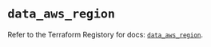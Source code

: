 # `data_aws_region`

Refer to the Terraform Registory for docs: [`data_aws_region`](https://registry.terraform.io/providers/hashicorp/aws/5.15.0/docs/data-sources/region).
